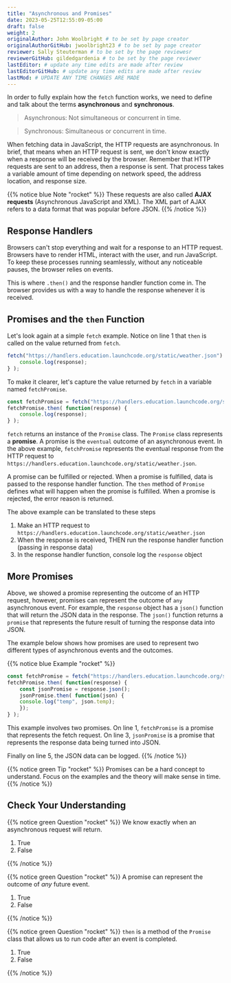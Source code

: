 ```yaml
---
title: "Asynchronous and Promises"
date: 2023-05-25T12:55:09-05:00
draft: false
weight: 2
originalAuthor: John Woolbright # to be set by page creator
originalAuthorGitHub: jwoolbright23 # to be set by page creator
reviewer: Sally Steuterman # to be set by the page reviewesr
reviewerGitHub: gildedgardenia # to be set by the page reviewer
lastEditor: # update any time edits are made after review
lastEditorGitHub: # update any time edits are made after review
lastMod: # UPDATE ANY TIME CHANGES ARE MADE
---
```


In order to fully explain how the `fetch` function works, we need to define
and talk about the terms **asynchronous** and **synchronous**.

> Asynchronous: Not simultaneous or concurrent in time.

> Synchronous: Simultaneous or concurrent in time.

When fetching data in JavaScript, the HTTP requests are asynchronous. In brief, that
means when an HTTP request is sent, we don't know exactly when a response will be
received by the browser. Remember that HTTP requests are sent to an address, then a
response is sent. That process takes a variable amount of time depending on network
speed, the address location, and response size.

{{% notice blue Note "rocket" %}}
These requests are also called **AJAX requests** (Asynchronous JavaScript and XML).
The XML part of AJAX refers to a data format that was popular before JSON.
{{% /notice %}}

## Response Handlers

Browsers can't stop everything and wait for a response to an HTTP request. Browsers
have to render HTML, interact with the user, and run JavaScript. To keep these
processes running seamlessly, without any noticeable pauses, the browser relies on
events.

This is where `.then()` and the response handler function come in. The browser
provides us with a way to handle the response whenever it is received.


## Promises and the `then` Function

Let's look again at a simple `fetch` example. Notice on line 1 that `then` is
called on the value returned from `fetch`.

```javascript
fetch("https://handlers.education.launchcode.org/static/weather.json").then( function(response) {
    console.log(response);
} );
```

To make it clearer, let's capture the value returned by `fetch` in a variable
named `fetchPromise`.

```javascript
const fetchPromise = fetch("https://handlers.education.launchcode.org/static/weather.json");
fetchPromise.then( function(response) {
    console.log(response);
} );
```

`fetch` returns an instance of the `Promise` class. The `Promise` class
represents a **promise**. A promise is the `eventual` outcome of an asynchronous event.
In the above example, ``fetchPromise`` represents the eventual response from the HTTP request to
`https://handlers.education.launchcode.org/static/weather.json`.

A promise can be fulfilled or rejected. When a promise is fulfilled, data is passed
to the response handler function. The `then` method of `Promise` defines what will
happen when the promise is fulfilled. When a promise is rejected, the error reason is
returned.

The above example can be translated to these steps

1. Make an HTTP request to `https://handlers.education.launchcode.org/static/weather.json`
1. When the response is received, THEN run the response handler function (passing in response data)
1. In the response handler function, console log the `response` object

## More Promises

Above, we showed a promise representing the outcome of an HTTP request, however, promises can represent the outcome of `any` asynchronous event.
For example, the ``response`` object has a `json()` function that will return the JSON data in the
response. The `json()` function returns a `promise` that represents the future result
of turning the response data into JSON.

The example below shows how promises are used to represent two different types of asynchronous events and the outcomes.

{{% notice blue Example "rocket" %}}
```javascript
const fetchPromise = fetch("https://handlers.education.launchcode.org/static/weather.json");
fetchPromise.then( function(response) {
    const jsonPromise = response.json();
    jsonPromise.then( function(json) {
    console.log("temp", json.temp);
    });
} );
```

This example involves two promises. On line 1, `fetchPromise` is a promise that represents the
fetch request. On line 3, `jsonPromise` is a promise that represents the response data being turned
into JSON.

Finally on line 5, the JSON data can be logged.
{{% /notice %}}

{{% notice green Tip "rocket" %}}
Promises can be a hard concept to understand. Focus on the examples and the theory will
make sense in time.
{{% /notice %}}

## Check Your Understanding

{{% notice green Question "rocket" %}}
We know exactly when an asynchronous request will return.

1. True
1. False
<!-- Solution: False -->
{{% /notice %}}

{{% notice green Question "rocket" %}}
A promise can represent the outcome of *any* future event.

1. True
1. False

<!-- Solution: True -->
{{% /notice %}}

{{% notice green Question "rocket" %}}
`then` is a method of the `Promise` class that allows us to run code
after an event is completed.

1. True
1. False

<!-- Solution: True -->
{{% /notice %}}